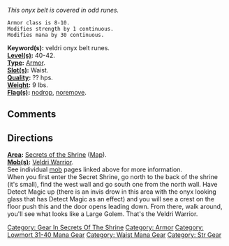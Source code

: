 *This onyx belt is covered in odd runes.*

`Armor class is 8-10.`  
`Modifies strength by 1 continuous.`  
`Modifies mana by 30 continuous.`

**Keyword(s):** veldri onyx belt runes.  
**[Level(s)](Object_Level.md "wikilink"):** 40-42.  
**[Type](:Category:_Object_Types.md "wikilink"):**
[Armor](:Category:_Armor.md "wikilink").  
**[Slot(s)](Object_Slots.md "wikilink"):** Waist.  
**[Quality](Object_Quality.md "wikilink"):** ?? hps.  
**[Weight](Object_Weight.md "wikilink"):** 9 lbs.  
**[Flag(s)](:Category:_Object_Flags.md "wikilink"):**
[nodrop](NoDrop_Flag.md "wikilink"),
[noremove](NoRemove_Flag.md "wikilink").  

## Comments

## Directions

**[Area](:Category:_Areas.md "wikilink"):** [Secrets of the
Shrine](:Category:_Secrets_Of_The_Shrine.md "wikilink")
([Map](Secrets_Of_The_Shrine_Map.md "wikilink")).  
**[Mob(s)](:Category:_Mobs.md "wikilink"):** [Veldri
Warrior](Veldri_Warrior "wikilink").  
See individual [mob](:Category:_Mobs.md "wikilink") pages linked above
for more information.  
When you first enter the Secret Shrine, go north to the back of the
shrine (it's small), find the west wall and go south one from the north
wall. Have Detect Magic up (there is an invis drow in this area with the
onyx looking glass that has Detect Magic as an effect) and you will see
a crest on the floor push this and the door opens leading down. From
there, walk around, you'll see what looks like a Large Golem. That's the
Veldri Warrior.  

[Category: Gear In Secrets Of The
Shrine](Category:_Gear_In_Secrets_Of_The_Shrine "wikilink") [Category:
Armor](Category:_Armor "wikilink") [Category: Lowmort 31-40 Mana
Gear](Category:_Lowmort_31-40_Mana_Gear "wikilink") [Category: Waist
Mana Gear](Category:_Waist_Mana_Gear "wikilink") [Category: Str
Gear](Category:_Str_Gear "wikilink")
